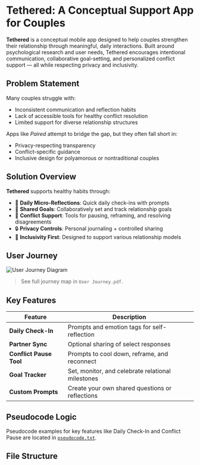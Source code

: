 # Tethered: A Conceptual Support App for Couples

**Tethered** is a conceptual mobile app designed to help couples strengthen their relationship through meaningful, daily interactions. Built around psychological research and user needs, Tethered encourages intentional communication, collaborative goal-setting, and personalized conflict support — all while respecting privacy and inclusivity.


## Problem Statement

Many couples struggle with:
- Inconsistent communication and reflection habits
- Lack of accessible tools for healthy conflict resolution
- Limited support for diverse relationship structures

Apps like *Paired* attempt to bridge the gap, but they often fall short in:
- Privacy-respecting transparency
- Conflict-specific guidance
- Inclusive design for polyamorous or nontraditional couples


## Solution Overview

**Tethered** supports healthy habits through:
- 🧠 **Daily Micro-Reflections**: Quick daily check-ins with prompts
- 🔗 **Shared Goals**: Collaboratively set and track relationship goals
- 💬 **Conflict Support**: Tools for pausing, reframing, and resolving disagreements
- 🔒 **Privacy Controls**: Personal journaling + controlled sharing
- 🌈 **Inclusivity First**: Designed to support various relationship models


## User Journey

![User Journey Diagram](assets/user_journey.png)

> See full journey map in `User Journey.pdf`.


## Key Features

| Feature                 | Description |
|------------------------|-------------|
| **Daily Check-In**     | Prompts and emotion tags for self-reflection |
| **Partner Sync**       | Optional sharing of select responses |
| **Conflict Pause Tool**| Prompts to cool down, reframe, and reconnect |
| **Goal Tracker**       | Set, monitor, and celebrate relational milestones |
| **Custom Prompts**     | Create your own shared questions or reflections |


## Pseudocode Logic

Pseudocode examples for key features like Daily Check-In and Conflict Pause are located in [`pseudocode.txt`](pseudocode.txt).


## File Structure

